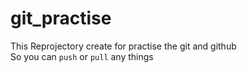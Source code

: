 # git_practise

This Reprojectory create for practise the git and github  
So you can `push` or `pull` any things
